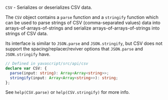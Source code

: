 `CSV` - Serializes or deserializes CSV data.

The `CSV` object contains a `parse` function and a `stringify` function which can be used to parse strings of CSV (comma-separated values) data into arrays-of-arrays-of-strings and serialize arrays-of-arrays-of-strings into strings of CSV data.

Its interface is similar to `JSON.parse` and `JSON.stringify`, but CSV does not support the spacing/replacer/reviver options that `JSON.parse` and `JSON.stringify` have.

```ts
// Defined in yavascript/src/api/csv
declare var CSV: {
  parse(input: string): Array<Array<string>>;
  stringify(input: Array<Array<string>>): string;
};
```

See `help(CSV.parse)` or `help(CSV.stringify)` for more info.
